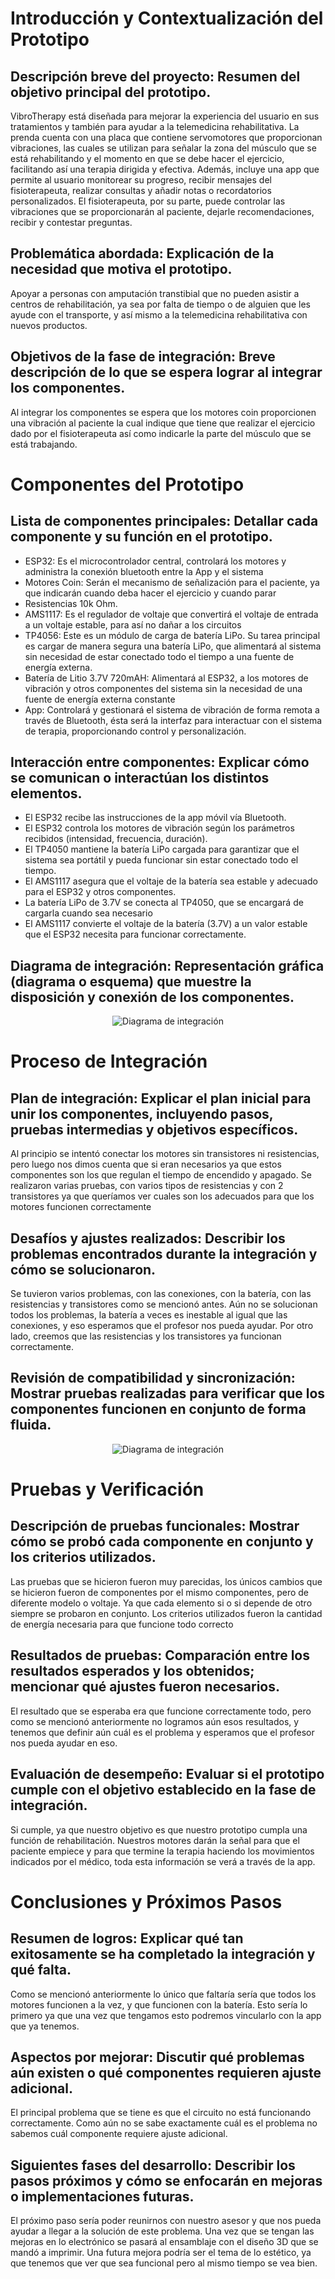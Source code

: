 # Introducción y Contextualización del Prototipo

## Descripción breve del proyecto: Resumen del objetivo principal del prototipo.

VibroTherapy está diseñada para mejorar la experiencia del usuario en sus tratamientos y también para ayudar a la telemedicina rehabilitativa. La prenda cuenta con una placa que contiene servomotores que proporcionan vibraciones, las cuales se utilizan para señalar la zona del músculo que se está rehabilitando y el momento en que se debe hacer el ejercicio, facilitando así una terapia dirigida y efectiva. Además, incluye una app que permite al usuario monitorear su progreso, recibir mensajes del fisioterapeuta, realizar consultas y añadir notas o recordatorios personalizados. El fisioterapeuta, por su parte, puede controlar las vibraciones que se proporcionarán al paciente, dejarle recomendaciones, recibir y contestar preguntas.

## Problemática abordada: Explicación de la necesidad que motiva el prototipo.

Apoyar a personas con amputación transtibial que no pueden asistir a centros de rehabilitación, ya sea por falta de tiempo o de alguien que les ayude con el transporte, y así mismo a la telemedicina rehabilitativa con nuevos productos.

## Objetivos de la fase de integración: Breve descripción de lo que se espera lograr al integrar los componentes.

Al integrar los componentes se espera que los motores coin proporcionen una vibración al paciente la cual indique que tiene que realizar el ejercicio dado por el fisioterapeuta así como indicarle la parte del músculo que se está trabajando.

# Componentes del Prototipo

## Lista de componentes principales: Detallar cada componente y su función en el prototipo.

- ESP32: Es el microcontrolador central, controlará los motores y administra la conexión bluetooth entre la App y el sistema
- Motores Coin: Serán el mecanismo de señalización para el paciente, ya que indicarán cuando deba hacer el ejercicio y cuando parar
- Resistencias 10k Ohm. 
- AMS1117: Es el regulador de voltaje que convertirá el voltaje de entrada a un voltaje estable, para así no dañar a los circuitos
- TP4056: Este es un módulo de carga de batería LiPo. Su tarea principal es cargar de manera segura una batería LiPo, que alimentará al sistema sin necesidad de estar conectado todo el tiempo a una fuente de energía externa.
- Batería de Litio 3.7V 720mAH: Alimentará al ESP32, a los motores de vibración y otros componentes del sistema sin la necesidad de una fuente de energía externa constante
- App: Controlará y gestionará el sistema de vibración de forma remota a través de Bluetooth, ésta será la interfaz para interactuar con el sistema de terapia, proporcionando control y personalización.

## Interacción entre componentes: Explicar cómo se comunican o interactúan los distintos elementos.

- El ESP32 recibe las instrucciones de la app móvil vía Bluetooth.
- El ESP32 controla los motores de vibración según los parámetros recibidos (intensidad, frecuencia, duración).
- El TP4050 mantiene la batería LiPo cargada para garantizar que el sistema sea portátil y pueda funcionar sin estar conectado todo el tiempo.
- El AMS1117 asegura que el voltaje de la batería sea estable y adecuado para el ESP32 y otros componentes.
- La batería LiPo de 3.7V se conecta al TP4050, que se encargará de cargarla cuando sea necesario
- El AMS1117 convierte el voltaje de la batería (3.7V) a un valor estable que el ESP32 necesita para funcionar correctamente. 

## Diagrama de integración: Representación gráfica (diagrama o esquema) que muestre la disposición y conexión de los componentes.

 <p align="center">
  <img src="https://github.com/Arbandu/Fundbio/blob/8dad817a1beba9b29a5770db753f6e8b04501aed/Imagenes/diagrama%20de%20integracion.jpg" alt="Diagrama de integración">
</p>  

 # Proceso de Integración

 ## Plan de integración: Explicar el plan inicial para unir los componentes, incluyendo pasos, pruebas intermedias y objetivos específicos.

Al principio se intentó conectar los motores sin transistores ni resistencias, pero luego nos dimos cuenta que si eran necesarios ya que estos componentes son los que regulan el tiempo de encendido y apagado. Se realizaron varias pruebas, con varios tipos de resistencias y con 2 transistores ya que queríamos ver cuales son los adecuados para que los motores funcionen correctamente
 
 ## Desafíos y ajustes realizados: Describir los problemas encontrados durante la integración y cómo se solucionaron.

Se tuvieron varios problemas, con las conexiones, con la batería, con las resistencias y transistores como se mencionó antes. Aún no se solucionan todos los problemas, la batería a veces es inestable al igual que las conexiones, y eso esperamos que el profesor nos pueda ayudar. Por otro lado, creemos que las resistencias y los transistores ya funcionan correctamente.
 
 ## Revisión de compatibilidad y sincronización: Mostrar pruebas realizadas para verificar que los componentes funcionen en conjunto de forma fluida.

  <p align="center">
  <img src="https://github.com/Arbandu/Fundbio/blob/d2cc542d718e0541b8b4517351967947c972fd70/Imagenes/circuito%20armado.jpg" alt="Diagrama de integración">
</p>  

 # Pruebas y Verificación

 ## Descripción de pruebas funcionales: Mostrar cómo se probó cada componente en conjunto y los criterios utilizados.

Las pruebas que se hicieron fueron muy parecidas, los únicos cambios que se hicieron fueron de componentes por el mismo componentes, pero de diferente modelo o voltaje. Ya que cada elemento si o si depende de otro siempre se probaron en conjunto. Los criterios utilizados fueron la cantidad de energía necesaria para que funcione todo correcto 

 ## Resultados de pruebas: Comparación entre los resultados esperados y los obtenidos; mencionar qué ajustes fueron necesarios.

 El resultado que se esperaba era que funcione correctamente todo, pero como se mencionó anteriormente no logramos aún esos resultados, y tenemos que definir aún cuál es el problema y esperamos que el profesor nos pueda ayudar en eso.
 
 ## Evaluación de desempeño: Evaluar si el prototipo cumple con el objetivo establecido en la fase de integración.

Si cumple, ya que nuestro objetivo es que nuestro prototipo cumpla una función de rehabilitación. Nuestros motores darán la señal para que el paciente empiece y para que termine la terapia haciendo los movimientos indicados por el médico, toda esta información se verá a través de la app.

 # Conclusiones y Próximos Pasos
 
 ## Resumen de logros: Explicar qué tan exitosamente se ha completado la integración y qué falta.

Como se mencionó anteriormente lo único que faltaría sería que todos los motores funcionen a la vez, y que funcionen con la batería. Esto sería lo primero ya que una vez que tengamos esto podremos vincularlo con la app que ya tenemos.

 ## Aspectos por mejorar: Discutir qué problemas aún existen o qué componentes requieren ajuste adicional.

El principal problema que se tiene es que el circuito no está funcionando correctamente. Como aún no se sabe exactamente cuál es el problema no sabemos cuál componente requiere ajuste adicional. 

 ## Siguientes fases del desarrollo: Describir los pasos próximos y cómo se enfocarán en mejoras o implementaciones futuras.

El próximo paso sería poder reunirnos con nuestro asesor y que nos pueda ayudar a llegar a la solución de este problema. Una vez que se tengan las mejoras en lo electrónico se pasará al ensamblaje con el diseño 3D que se mandó a imprimir. Una futura mejora podría ser el tema de lo estético, ya que tenemos que ver que sea funcional pero al mismo tiempo se vea bien.
 
